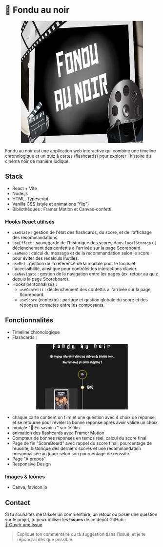 # 🎥 Fondu au noir

<p align="center">
<img src="public/screenshots/screenshot-wide.png" alt="visuel du site" width="400" height="400">
</p>

Fondu au noir est une application web interactive qui combine une timeline chronologique et un quiz à cartes (flashcards) pour explorer l'histoire du cinéma noir de manière ludique.

## Stack

- React + Vite
- Node.js
- HTML, Typescript
- Vanilla CSS (style et animations "flip")
- Bibliothèques : Framer Motion et Canvas-confetti

### Hooks React utilisés

- `useState` : gestion de l'état des flashcards, du score, et de l'affichage des recommandations.
- `useEffect` : sauvegarde de l'historique des scores dans `localStorage` et déclenchement des confettis à l'arrivée sur la page Scoreboard.
- `useMemo` : calcul du message et de la recommandation selon le score pour éviter des recalculs inutiles.
- `useRef` : gestion de la référence de la modale pour le focus et l'accessibilité, ainsi que pour contrôler les interactions clavier.
- `useNavigate` : gestion de la navigation entre les pages (ex. retour au quiz depuis la page Scoreboard).
- Hooks personnalisés :
  - `useConfetti` : déclenchement des confettis à l'arrivée sur la page Scoreboard.
  - `useScore` (contexte) : partage et gestion globale du score et des réponses correctes entre les composants.

## Fonctionnalités

- Timeline chronologique
- Flashcards :

<p align="center">
  <img src="public/screenshots/flashcard.gif" alt="Animation de la flashcard" width="300">
</p>

- chaque carte contient un film et une question avec 4 choix de réponse, et se retourne pour révéler la bonne réponse après avoir validé un choix
- modale "📖 En savoir +" sur le film
- animation des flashcards avec Framer Motion
- Compteur de bonnes réponses en temps réel, calcul du score final
- Page de fin "ScoreBoard" avec rappel du score final, pourcentage de réussite, historique des derniers scores et une recommandation personnalisée au jouer selon son pourcentage de réussite.
- Page "Á propos"
- Responsive Design

### Images & Icônes

- Canva, favicon.io

## Contact

Si tu souhaites me laisser un commentaire, un retour ou poser une question sur le projet, tu peux utiliser les **Issues** de ce dépôt GitHub :  
[💬 Ouvrir une Issue](https://github.com/EvaTP/fondu-au-noir/issues)

> Explique ton commentaire ou ta suggestion dans l’issue, et je te répondrai dès que possible.
